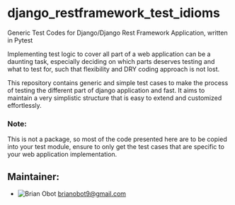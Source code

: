 # django_restframework_test_idioms
Generic Test Codes for Django/Django Rest Framework Application, written in Pytest

Implementing test logic to cover all part of a web application can be a daunting task, especially deciding on which parts deserves testing and what to test for, such that flexibility and DRY coding approach is not lost.

This repository contains generic and simple test cases to make the process of testing the different part of django application and fast.
It aims to maintain a very simplistic structure that is easy to extend and customized effortlessly.

### Note: 
This is not a package, so most of the code presented here are to be copied into your test module, ensure to only get the test cases that are
specific to your web application implementation.

## Maintainer:
- ![Brian Obot](https://github.com/brianobot/) <brianobot9@gmail.com>
